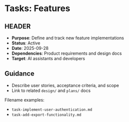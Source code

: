 # Tasks: Features

## HEADER
- **Purpose**: Define and track new feature implementations
- **Status**: Active
- **Date**: 2025-09-28
- **Dependencies**: Product requirements and design docs
- **Target**: AI assistants and developers

## Guidance
- Describe user stories, acceptance criteria, and scope
- Link to related `design/` and `plans/` docs

Filename examples:
- `task-implement-user-authentication.md`
- `task-add-export-functionality.md`

